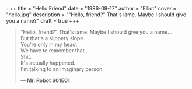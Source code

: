 +++
title = "Hello Friend"
date = "1986-09-17"
author = "Elliot"
cover = "hello.jpg"
description = "\"Hello, friend?\" That's lame. Maybe I should give you a name?"
draft = true
+++

> "Hello, friend?" That's lame.
> Maybe I should give you a name...  
> But that's a slippery slope.  
> You're only in my head.  
> We have to remember that...  
> Shit.  
> It's actually happened.  
> I'm talking to an imaginary person.
> 
> **— Mr. Robot S01E01**


